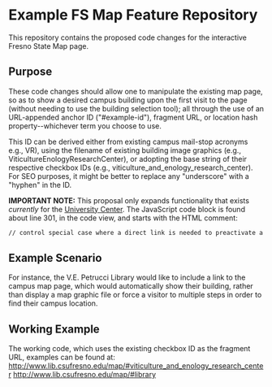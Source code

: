 # Example FS Map Feature Repository
This repository contains the proposed code changes for the interactive Fresno State Map page. 

## Purpose
These code changes should allow one to manipulate the existing map page, so as to show a desired campus building upon the first visit to the page (without needing to use the building selection tool); all through the use of an URL-appended anchor ID ("#example-id"), fragment URL, or location hash property--whichever term you choose to use. 

This ID can be derived either from existing campus mail-stop acronyms e.g., VR), using the filename of existing building image graphics (e.g., ViticultureEnologyResearchCenter), or adopting the base string of their respective checkbox IDs (e.g., viticulture_and_enology_research_center). For SEO purposes, it might be better to replace any "underscore" with a "hyphen" in the ID.

__IMPORTANT NOTE:__ This proposal only expands functionality that exists *currently* for the [University Center](https://www.fresnostate.edu/map/#universitycenter). The JavaScript code block is found about line 301, in the code view, and starts with the HTML comment: 
```html
// control special case where a direct link is needed to preactivate a set of map items
```

## Example Scenario
For instance, the V.E. Petrucci Library would like to include a link to the campus map page, which would automatically show their building, rather than display a map graphic file or force a visitor to multiple steps in order to find their campus location.

## Working Example
The working code, which uses the existing checkbox ID as the fragment URL, examples can be found at: http://www.lib.csufresno.edu/map/#viticulture_and_enology_research_center
http://www.lib.csufresno.edu/map/#library

